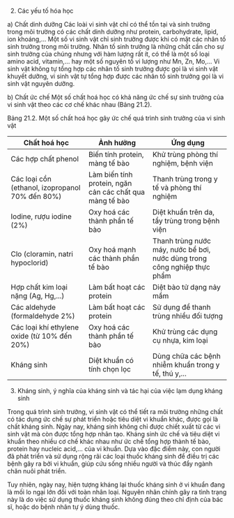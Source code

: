 2. Các yếu tố hóa học

a) Chất dinh dưỡng
Các loài vi sinh vật chỉ có thể tồn tại và sinh trưởng trong môi trường có các chất dinh dưỡng như protein, carbohydrate, lipid, ion khoáng,... Một số vi sinh vật chỉ sinh trưởng được khi có mặt các nhân tố sinh trưởng trong môi trường. Nhân tố sinh trưởng là những chất cần cho sự sinh trưởng của chúng nhưng với hàm lượng rất ít, có thể là một số loại amino acid, vitamin,... hay một số nguyên tố vi lượng như Mn, Zn, Mo,... Vi sinh vật không tự tổng hợp các nhân tố sinh trưởng được gọi là vi sinh vật khuyết dưỡng, vi sinh vật tự tổng hợp được các nhân tố sinh trưởng gọi là vi sinh vật nguyên dưỡng.

b) Chất ức chế
Một số chất hoá học có khả năng ức chế sự sinh trưởng của vi sinh vật theo các cơ chế khác nhau (Bảng 21.2).

Bảng 21.2. Một số chất hoá học gây ức chế quá trình sinh trưởng của vi sinh vật

Chất hoá học | Ảnh hưởng | Ứng dụng
--- | --- | ---
Các hợp chất phenol | Biến tính protein, màng tế bào | Khử trùng phòng thí nghiệm, bệnh viện
Các loại cồn (ethanol, izopropanol 70% đến 80%) | Làm biến tính protein, ngăn cản các chất qua màng tế bào | Thanh trùng trong y tế và phòng thí nghiệm
Iodine, rượu iodine (2%) | Oxy hoá các thành phần tế bào | Diệt khuẩn trên da, tẩy trùng trong bệnh viện
Clo (cloramin, natri hypoclorid) | Oxy hoá mạnh các thành phần tế bào | Thanh trùng nước máy, nước bể bơi, nước dùng trong công nghiệp thực phẩm
Hợp chất kim loại nặng (Ag, Hg,...) | Làm bất hoạt các protein | Diệt bào tử dạng nảy mầm
Các aldehyde (formaldehyde 2%) | Làm bất hoạt các protein | Sử dụng để thanh trùng nhiều đối tượng
Các loại khí ethylene oxide (từ 10% đến 20%) | Oxy hoá các thành phần tế bào | Khử trùng các dụng cụ nhựa, kim loại
Kháng sinh | Diệt khuẩn có tính chọn lọc | Dùng chữa các bệnh nhiễm khuẩn trong y tế, thú y,...

3. Kháng sinh, ý nghĩa của kháng sinh và tác hại của việc lạm dụng kháng sinh

Trong quá trình sinh trưởng, vi sinh vật có thể tiết ra môi trường những chất có tác dụng ức chế sự phát triển hoặc tiêu diệt vi khuẩn khác, được gọi là chất kháng sinh. Ngày nay, kháng sinh không chỉ được chiết xuất từ các vi sinh vật mà còn được tổng hợp nhân tạo. Kháng sinh ức chế và tiêu diệt vi khuẩn theo nhiều cơ chế khác nhau như ức chế tổng hợp thành tế bào, protein hay nucleic acid,... của vi khuẩn. Dựa vào đặc điểm này, con người đã phát triển và sử dụng rộng rãi các loại thuốc kháng sinh để điều trị các bệnh gây ra bởi vi khuẩn, giúp cứu sống nhiều người và thúc đẩy ngành chăn nuôi phát triển.

Tuy nhiên, ngày nay, hiện tượng kháng lại thuốc kháng sinh ở vi khuẩn đang là mối lo ngại lớn đối với toàn nhân loại. Nguyên nhân chính gây ra tình trạng này là do việc sử dụng thuốc kháng sinh không đúng theo chỉ định của bác sĩ, hoặc do bệnh nhân tự ý dùng thuốc.